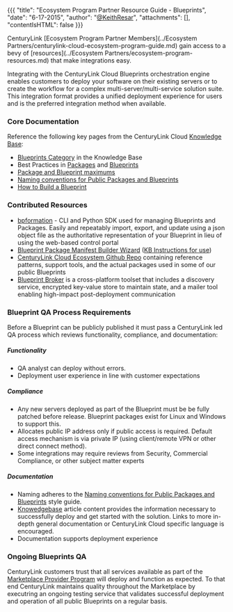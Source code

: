 {{{
  "title": "Ecosystem Program Partner Resource Guide - Blueprints",
  "date": "6-17-2015",
  "author": "<a href='https://twitter.com/KeithResar'>@KeithResar</a>",
  "attachments": [],
  "contentIsHTML": false
}}}


CenturyLink [Ecosystem Program Partner Members](../Ecosystem Partners/centurylink-cloud-ecosystem-program-guide.md) gain access to a bevy of [resources](../Ecosystem Partners/ecosystem-program-resources.md) that make integrations easy.

Integrating with the CenturyLink Cloud Blueprints orchestration engine enables customers to deploy your software on their existing servers or to create the workflow for a complex multi-server/multi-service solution suite.  This integration format provides a unified deployment experience for users and is the preferred integration method when available.

### Core Documentation

Reference the following key pages from the CenturyLink Cloud [Knowledge Base](http://www.centurylinkcloud.com/knowledge-base):

* [Blueprints Category](../Blueprints/) in the Knowledge Base
* Best Practices in [Packages](../Blueprints/packages-best-practices.md) and [Blueprints](../Blueprints/blueprints-best-practices.md)
* [Package and Blueprint maximums](../Blueprints/blueprint-package-and-template-maximum-limits.md)
* [Naming conventions for Public Packages and Blueprints](../Blueprints/creating-public-blueprint-packages.md)
* [How to Build a Blueprint](../Blueprints/how-to-build-a-blueprint.md)


### Contributed Resources

* [bpformation](https://github.com/CenturyLinkCloud/bpformation) - CLI and Python SDK used for managing Blueprints and Packages.  Easily and repeatably import, export, and update using a json object file as the authoritative representation of your Blueprint in lieu of using the web-based control portal
* [Blueprint Package Manifest Builder Wizard](http://centurylinkcloud.github.io/blueprint-package-manifest-builder/) ([KB Instructions for use](../Blueprints/blueprint-package-manifest-builder-wizard.md))
* [CenturyLink Cloud Ecosystem Github Repo](https://github.com/CenturyLinkCloud/Ecosystem/tree/master/Blueprints) containing reference patterns, support tools, and the actual packages used in some of our public Blueprints
* [Blueprint Broker](https://github.com/CenturyLinkCloud/bpbroker) is a cross-platform toolset that includes a discovery service, encrypted key-value store to maintain state, and a mailer tool enabling high-impact post-deployment communication


### Blueprint QA Process Requirements

Before a Blueprint can be publicly published it must pass a CenturyLink led QA process which reviews functionality, compliance, and documentation:

##### Functionality

* QA analyst can deploy without errors.
* Deployment user experience in line with customer expectations


##### Compliance

* Any new servers deployed as part of the Blueprint must be be fully patched before release.  Blueprint packages exist for Linux and Windows to support this.
* Allocates public IP address only if public access is required.  Default access mechanism is via private IP (using client/remote VPN or other direct connect method).
* Some integrations may require reviews from Security, Commercial Compliance, or other subject matter experts


##### Documentation

* Naming adheres to the [Naming conventions for Public Packages and Blueprints](../Blueprints/creating-public-blueprint-packages.md) style guide.
* [Knowedgebase](https://www.centurylinkcloud.com/knowledge-base/) article content provides the information necessary to successfully deploy and get started with the solution.  Links to more in-depth general documentation or CenturyLink Cloud specific language is encouraged.
* Documentation supports deployment experience


### Ongoing Blueprints QA

CenturyLink customers trust that all services available as part of the [Marketplace Provider Program](https://www.centurylinkcloud.com/marketplace/program/) 
will deploy and function as expected.  To that end CenturyLink maintains quality throughout the Marketplace by executring an ongoing testing service 
that validates successful deployment and operation of all public Blueprints on a regular basis.


